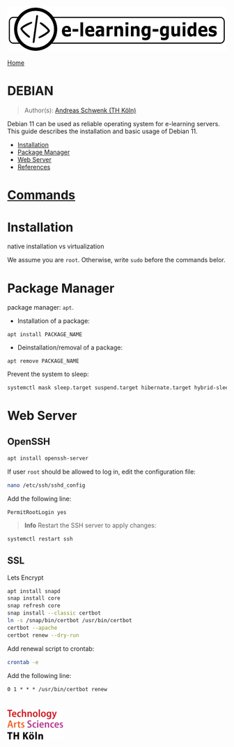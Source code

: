 ![](img/e-learning-guides-logo.png)

[Home](https://github.com/e-learning-guides)

# DEBIAN

> Author(s): [Andreas Schwenk (TH Köln)](https://www.th-koeln.de/personen/andreas.schwenk/)

Debian 11 can be used as reliable operating system for e-learning servers.
This guide describes the installation and basic usage of Debian 11.

- [Installation](#install)
- [Package Manager](#pm)
- [Web Server](#pm)
- [References](#ref)

# [Commands](#cmd)

# Installation

native installation vs virtualization

We assume you are `root`. Otherwise, write `sudo` before the commands belor.

# Package Manager

package manager: `apt`.

- Installation of a package:

```
apt install PACKAGE_NAME
```

- Deinstallation/removal of a package:

```
apt remove PACKAGE_NAME
```

Prevent the system to sleep:

```bash
systemctl mask sleep.target suspend.target hibernate.target hybrid-sleep.target
```

# Web Server

## OpenSSH

```bash
apt install openssh-server
```

If user `root` should be allowed to log in, edit the configuration file:

```bash
nano /etc/ssh/sshd_config
```

Add the following line:

```
PermitRootLogin yes
```

> **Info** Restart the SSH server to apply changes:

```bash
systemctl restart ssh
```

## SSL

Lets Encrypt

```bash
apt install snapd
snap install core
snap refresh core
snap install --classic certbot
ln -s /snap/bin/certbot /usr/bin/certbot
certbot --apache
certbot renew --dry-run
```

Add renewal script to crontab:

```bash
crontab -e
```

Add the following line:

```
0 1 * * * /usr/bin/certbot renew
```

#

![](img/logo-th-koeln.png)
